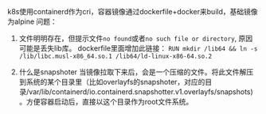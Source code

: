 k8s使用containerd作为cri，容器镜像通过dockerfile+docker来build，基础镜像为alpine
问题：

1. 文件明明存在，但提示文件`no found`或者`no such file or directory`, 原因可能是丢失lib库。
   dockerfile里面增加此链接： `RUN mkdir /lib64 && ln -s /lib/libc.musl-x86_64.so.1 /lib64/ld-linux-x86-64.so.2`
   
2. 什么是snapshoter
   当镜像拉取下来后，会是一个压缩的文件。将此文件解压到系统的某个目录里（比如overlayfs的snapshoter，对应的目录/var/lib/containerd/io.containerd.snapshotter.v1.overlayfs/snapshots)。方便容器启动后，直接以这个目录作为root文件系统。

